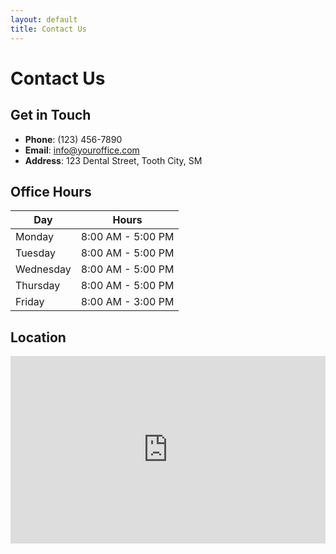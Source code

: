 ```yaml
---
layout: default
title: Contact Us
---
```


# Contact Us

## Get in Touch
- **Phone**: (123) 456-7890
- **Email**: [info@youroffice.com](mailto:info@youroffice.com)
- **Address**: 123 Dental Street, Tooth City, SM

## Office Hours
| Day       | Hours          |
|-----------|----------------|
| Monday    | 8:00 AM - 5:00 PM |
| Tuesday   | 8:00 AM - 5:00 PM |
| Wednesday | 8:00 AM - 5:00 PM |
| Thursday  | 8:00 AM - 5:00 PM |
| Friday    | 8:00 AM - 3:00 PM |

## Location
<iframe src="https://www.google.com/maps/embed?pb=!1m18..." width="100%" height="300" style="border:0;" allowfullscreen="" loading="lazy"></iframe>
